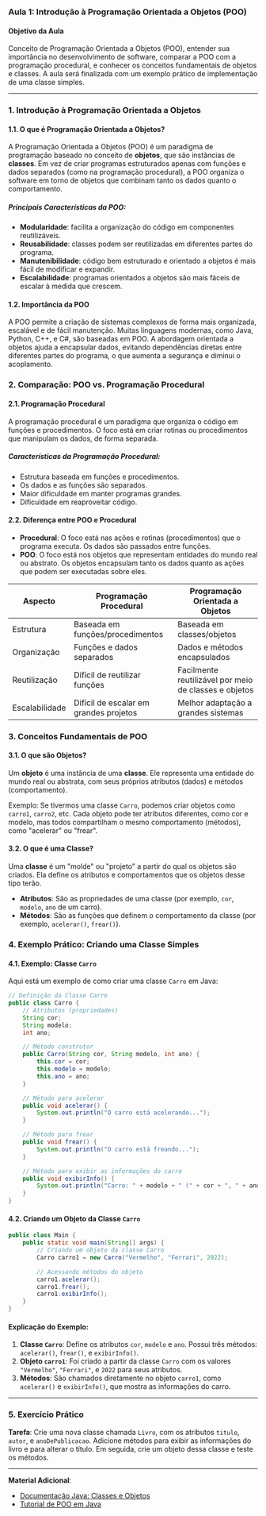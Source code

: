 ### Aula 1: Introdução à Programação Orientada a Objetos (POO)

#### Objetivo da Aula
Conceito de Programação Orientada a Objetos (POO), entender sua importância no desenvolvimento de software, comparar a POO com a programação procedural, e conhecer os conceitos fundamentais de objetos e classes. A aula será finalizada com um exemplo prático de implementação de uma classe simples.



---

### 1. Introdução à Programação Orientada a Objetos

#### 1.1. O que é Programação Orientada a Objetos?
A Programação Orientada a Objetos (POO) é um paradigma de programação baseado no conceito de **objetos**, que são instâncias de **classes**. Em vez de criar programas estruturados apenas com funções e dados separados (como na programação procedural), a POO organiza o software em torno de objetos que combinam tanto os dados quanto o comportamento.

##### Principais Características da POO:
- **Modularidade**: facilita a organização do código em componentes reutilizáveis.
- **Reusabilidade**: classes podem ser reutilizadas em diferentes partes do programa.
- **Manutenibilidade**: código bem estruturado e orientado a objetos é mais fácil de modificar e expandir.
- **Escalabilidade**: programas orientados a objetos são mais fáceis de escalar à medida que crescem.

#### 1.2. Importância da POO
A POO permite a criação de sistemas complexos de forma mais organizada, escalável e de fácil manutenção. Muitas linguagens modernas, como Java, Python, C++, e C#, são baseadas em POO. A abordagem orientada a objetos ajuda a encapsular dados, evitando dependências diretas entre diferentes partes do programa, o que aumenta a segurança e diminui o acoplamento.

### 2. Comparação: POO vs. Programação Procedural

#### 2.1. Programação Procedural
A programação procedural é um paradigma que organiza o código em funções e procedimentos. O foco está em criar rotinas ou procedimentos que manipulam os dados, de forma separada.

##### Características da Programação Procedural:
- Estrutura baseada em funções e procedimentos.
- Os dados e as funções são separados.
- Maior dificuldade em manter programas grandes.
- Dificuldade em reaproveitar código.

#### 2.2. Diferença entre POO e Procedural
- **Procedural**: O foco está nas ações e rotinas (procedimentos) que o programa executa. Os dados são passados entre funções.
- **POO**: O foco está nos objetos que representam entidades do mundo real ou abstrato. Os objetos encapsulam tanto os dados quanto as ações que podem ser executadas sobre eles.

| **Aspecto**        | **Programação Procedural**       | **Programação Orientada a Objetos** |
|--------------------|----------------------------------|------------------------------------|
| Estrutura          | Baseada em funções/procedimentos | Baseada em classes/objetos         |
| Organização        | Funções e dados separados        | Dados e métodos encapsulados      |
| Reutilização       | Difícil de reutilizar funções    | Facilmente reutilizável por meio de classes e objetos |
| Escalabilidade     | Difícil de escalar em grandes projetos | Melhor adaptação a grandes sistemas |

### 3. Conceitos Fundamentais de POO

#### 3.1. O que são Objetos?
Um **objeto** é uma instância de uma **classe**. Ele representa uma entidade do mundo real ou abstrata, com seus próprios atributos (dados) e métodos (comportamento). 

Exemplo: Se tivermos uma classe `Carro`, podemos criar objetos como `carro1`, `carro2`, etc. Cada objeto pode ter atributos diferentes, como cor e modelo, mas todos compartilham o mesmo comportamento (métodos), como "acelerar" ou "frear".

#### 3.2. O que é uma Classe?
Uma **classe** é um "molde" ou "projeto" a partir do qual os objetos são criados. Ela define os atributos e comportamentos que os objetos desse tipo terão.

- **Atributos**: São as propriedades de uma classe (por exemplo, `cor`, `modelo`, `ano` de um carro).
- **Métodos**: São as funções que definem o comportamento da classe (por exemplo, `acelerar()`, `frear()`).

### 4. Exemplo Prático: Criando uma Classe Simples

#### 4.1. Exemplo: Classe `Carro`

Aqui está um exemplo de como criar uma classe `Carro` em Java:

```java
// Definição da Classe Carro
public class Carro {
    // Atributos (propriedades)
    String cor;
    String modelo;
    int ano;

    // Método construtor
    public Carro(String cor, String modelo, int ano) {
        this.cor = cor;
        this.modelo = modelo;
        this.ano = ano;
    }

    // Método para acelerar
    public void acelerar() {
        System.out.println("O carro está acelerando...");
    }

    // Método para frear
    public void frear() {
        System.out.println("O carro está freando...");
    }

    // Método para exibir as informações do carro
    public void exibirInfo() {
        System.out.println("Carro: " + modelo + " (" + cor + ", " + ano + ")");
    }
}
```

#### 4.2. Criando um Objeto da Classe `Carro`

```java
public class Main {
    public static void main(String[] args) {
        // Criando um objeto da classe Carro
        Carro carro1 = new Carro("Vermelho", "Ferrari", 2022);

        // Acessando métodos do objeto
        carro1.acelerar();
        carro1.frear();
        carro1.exibirInfo();
    }
}
```

#### Explicação do Exemplo:
1. **Classe `Carro`**: Define os atributos `cor`, `modelo` e `ano`. Possui três métodos: `acelerar()`, `frear()`, e `exibirInfo()`.
2. **Objeto `carro1`**: Foi criado a partir da classe `Carro` com os valores `"Vermelho"`, `"Ferrari"`, e `2022` para seus atributos.
3. **Métodos**: São chamados diretamente no objeto `carro1`, como `acelerar()` e `exibirInfo()`, que mostra as informações do carro.

---

### 5. Exercício Prático

**Tarefa**: Crie uma nova classe chamada `Livro`, com os atributos `titulo`, `autor`, e `anoDePublicacao`. Adicione métodos para exibir as informações do livro e para alterar o título. Em seguida, crie um objeto dessa classe e teste os métodos.

---


**Material Adicional**: 
- [Documentação Java: Classes e Objetos](https://docs.oracle.com/javase/tutorial/java/concepts/class.html)
- [Tutorial de POO em Java](https://www.w3schools.com/java/java_oop.asp)

